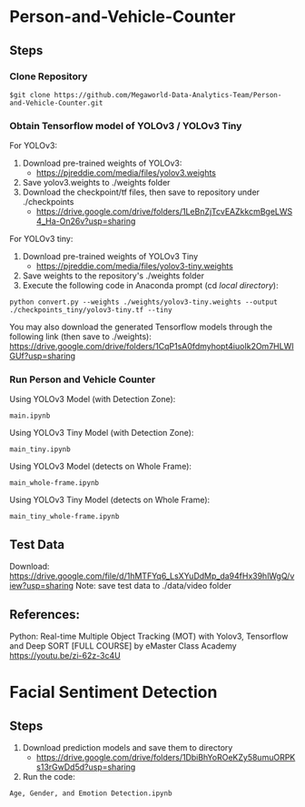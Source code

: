 # Person-and-Vehicle-Counter

## Steps

### Clone Repository
```
$git clone https://github.com/Megaworld-Data-Analytics-Team/Person-and-Vehicle-Counter.git
```

### Obtain Tensorflow model of YOLOv3 / YOLOv3 Tiny

For YOLOv3:
1. Download pre-trained weights of YOLOv3:
    - https://pjreddie.com/media/files/yolov3.weights
2. Save yolov3.weights to ./weights folder
3. Download the checkpoint/tf files, then save to repository under ./checkpoints
    - https://drive.google.com/drive/folders/1LeBnZjTcvEAZkkcmBgeLWS4_Ha-On26v?usp=sharing

For YOLOv3 tiny:
1. Download pre-trained weights of YOLOv3 Tiny
    - https://pjreddie.com/media/files/yolov3-tiny.weights
2. Save weights to the repository's ./weights folder
3. Execute the following code in Anaconda prompt (cd *local directory*):
```
python convert.py --weights ./weights/yolov3-tiny.weights --output ./checkpoints_tiny/yolov3-tiny.tf --tiny
```
You may also download the generated Tensorflow models through the following link (then save to ./weights):
https://drive.google.com/drive/folders/1CqP1sA0fdmyhopt4iuoIk2Om7HLWIGUf?usp=sharing


### Run Person and Vehicle Counter
Using YOLOv3 Model (with Detection Zone):
```
main.ipynb
```
Using YOLOv3 Tiny Model (with Detection Zone):
```
main_tiny.ipynb
```
Using YOLOv3 Model (detects on Whole Frame):
```
main_whole-frame.ipynb
```
Using YOLOv3 Tiny Model (detects on Whole Frame):
```
main_tiny_whole-frame.ipynb
```


## Test Data
Download: https://drive.google.com/file/d/1hMTFYq6_LsXYuDdMp_da94fHx39hlWgQ/view?usp=sharing
Note: save test data to ./data/video folder


## References:
Python: Real-time Multiple Object Tracking (MOT) with Yolov3, Tensorflow and Deep SORT [FULL COURSE] by eMaster Class Academy
https://youtu.be/zi-62z-3c4U

# Facial Sentiment Detection
## Steps
1. Download prediction models and save them to directory
    - https://drive.google.com/drive/folders/1DbiBhYoROeKZy58umuORPKs13rGwDd5d?usp=sharing
2. Run the code:
```
Age, Gender, and Emotion Detection.ipynb
```
